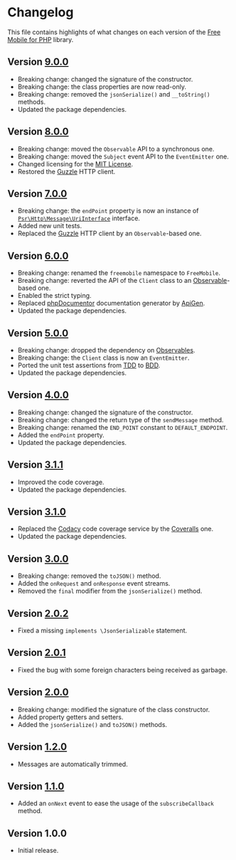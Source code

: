 # Changelog
This file contains highlights of what changes on each version of the [Free Mobile for PHP](https://github.com/cedx/free-mobile.php) library.

## Version [9.0.0](https://github.com/cedx/free-mobile.php/compare/v8.0.0...v9.0.0)
- Breaking change: changed the signature of the constructor.
- Breaking change: the class properties are now read-only.
- Breaking change: removed the `jsonSerialize()` and `__toString()` methods.
- Updated the package dependencies.

## Version [8.0.0](https://github.com/cedx/free-mobile.php/compare/v7.0.0...v8.0.0)
- Breaking change: moved the `Observable` API to a synchronous one.
- Breaking change: moved the `Subject` event API to the `EventEmitter` one.
- Changed licensing for the [MIT License](https://opensource.org/licenses/MIT).
- Restored the [Guzzle](http://docs.guzzlephp.org) HTTP client.

## Version [7.0.0](https://github.com/cedx/free-mobile.php/compare/v6.0.0...v7.0.0)
- Breaking change: the `endPoint` property is now an instance of [`Psr\Http\Message\UriInterface`](http://www.php-fig.org/psr/psr-7/#35-psrhttpmessageuriinterface) interface.
- Added new unit tests.
- Replaced the [Guzzle](http://docs.guzzlephp.org) HTTP client by an `Observable`-based one.

## Version [6.0.0](https://github.com/cedx/free-mobile.php/compare/v5.0.0...v6.0.0)
- Breaking change: renamed the `freemobile` namespace to `FreeMobile`.
- Breaking change: reverted the API of the `Client` class to an [Observable](http://reactivex.io/intro.html)-based one.
- Enabled the strict typing.
- Replaced [phpDocumentor](https://www.phpdoc.org) documentation generator by [ApiGen](https://github.com/ApiGen/ApiGen).
- Updated the package dependencies.

## Version [5.0.0](https://github.com/cedx/free-mobile.php/compare/v4.0.0...v5.0.0)
- Breaking change: dropped the dependency on [Observables](http://reactivex.io/intro.html).
- Breaking change: the `Client` class is now an `EventEmitter`.
- Ported the unit test assertions from [TDD](https://en.wikipedia.org/wiki/Test-driven_development) to [BDD](https://en.wikipedia.org/wiki/Behavior-driven_development).
- Updated the package dependencies.

## Version [4.0.0](https://github.com/cedx/free-mobile.php/compare/v3.1.1...v4.0.0)
- Breaking change: changed the signature of the constructor.
- Breaking change: changed the return type of the `sendMessage` method.
- Breaking change: renamed the `END_POINT` constant to `DEFAULT_ENDPOINT`.
- Added the `endPoint` property.
- Updated the package dependencies.

## Version [3.1.1](https://github.com/cedx/free-mobile.php/compare/v3.1.0...v3.1.1)
- Improved the code coverage.
- Updated the package dependencies.

## Version [3.1.0](https://github.com/cedx/free-mobile.php/compare/v3.0.0...v3.1.0)
- Replaced the [Codacy](https://www.codacy.com) code coverage service by the [Coveralls](https://coveralls.io) one.
- Updated the package dependencies.

## Version [3.0.0](https://github.com/cedx/free-mobile.php/compare/v2.0.2...v3.0.0)
- Breaking change: removed the `toJSON()` method.
- Added the `onRequest` and `onResponse` event streams.
- Removed the `final` modifier from the `jsonSerialize()` method.

## Version [2.0.2](https://github.com/cedx/free-mobile.php/compare/v2.0.1...v2.0.2)
- Fixed a missing `implements \JsonSerializable` statement.

## Version [2.0.1](https://github.com/cedx/free-mobile.php/compare/v2.0.0...v2.0.1)
- Fixed the bug with some foreign characters being received as garbage.

## Version [2.0.0](https://github.com/cedx/free-mobile.php/compare/v1.2.0...v2.0.0)
- Breaking change: modified the signature of the class constructor.
- Added property getters and setters.
- Added the `jsonSerialize()` and `toJSON()` methods.

## Version [1.2.0](https://github.com/cedx/free-mobile.php/compare/v1.1.0...v1.2.0)
- Messages are automatically trimmed.

## Version [1.1.0](https://github.com/cedx/free-mobile.php/compare/v1.0.0...v1.1.0)
- Added an `onNext` event to ease the usage of the `subscribeCallback` method.

## Version 1.0.0
- Initial release.
